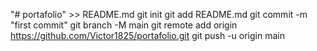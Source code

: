 "# portafolio" >> README.md
git init
git add README.md
git commit -m "first commit"
git branch -M main
git remote add origin https://github.com/Victor1825/portafolio.git
git push -u origin main
